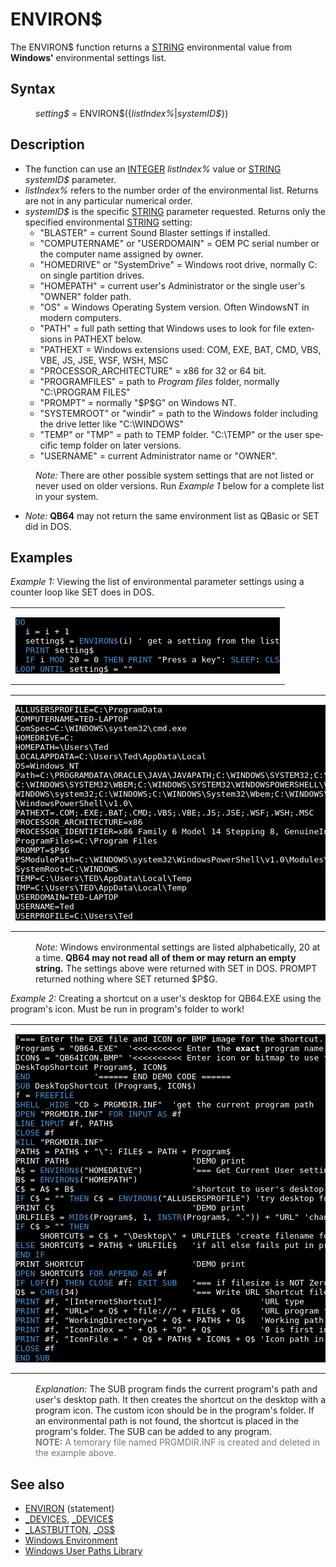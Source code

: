 <style>pre.codeide, pre.outputfixed, .outputcrt0 { background-color: #000 !important; color: #FFF !important; }</style><!DOCTYPE html>
<html class="client-nojs" dir="ltr" lang="en">
<head>
<title>ENVIRON$ - QB64 Phoenix Edition Wiki</title>
</head>
<body class="mediawiki ltr sitedir-ltr mw-hide-empty-elt ns-0 ns-subject page-ENVIRON rootpage-ENVIRON skin-vector action-view skin-vector-legacy vector-feature-language-in-header-enabled vector-feature-language-in-main-page-header-disabled vector-feature-language-alert-in-sidebar-disabled vector-feature-sticky-header-disabled vector-feature-sticky-header-edit-disabled vector-feature-table-of-contents-disabled vector-feature-visual-enhancement-next-disabled">
<div class="mw-body" id="content" role="main">
<a id="top"></a>
<h1 class="firstHeading mw-first-heading" id="firstHeading"><span class="mw-page-title-main">ENVIRON$</span></h1>
<div class="vector-body" id="bodyContent">
<div class="mw-body-content mw-content-ltr" dir="ltr" id="mw-content-text" lang="en"><div class="mw-parser-output"><p>The <a class="mw-selflink selflink">ENVIRON$</a> function returns a <a href="STRING" title="STRING">STRING</a> environmental value from <b>Windows'</b> environmental settings list.
</p>
<h2><span class="mw-headline" id="Syntax">Syntax</span></h2>
<dl><dd><i>setting$</i> = <a class="mw-selflink selflink">ENVIRON$</a>({<i>listIndex%</i>|<i>systemID$</i>})</dd></dl>
<p>
</p>
<h2><span class="mw-headline" id="Description">Description</span></h2>
<ul><li>The function can use an <a href="INTEGER" title="INTEGER">INTEGER</a> <i>listIndex%</i> value or <a href="STRING" title="STRING">STRING</a> <i>systemID$</i> parameter.</li>
<li><i>listIndex%</i> refers to the number order of the environmental list. Returns are not in any particular numerical order.</li>
<li><i>systemID$</i> is the specific <a href="STRING" title="STRING">STRING</a> parameter requested. Returns only the specified environmental <a href="STRING" title="STRING">STRING</a> setting:
<ul><li>"BLASTER" = current Sound Blaster settings if installed.</li>
<li>"COMPUTERNAME" or "USERDOMAIN" = OEM PC serial number or the computer name assigned by owner.</li>
<li>"HOMEDRIVE" or "SystemDrive" = Windows root drive, normally C: on single partition drives.</li>
<li>"HOMEPATH" = current user's Administrator or the single user's "OWNER" folder path.</li>
<li>"OS" = Windows Operating System version. Often WindowsNT in modern computers.</li>
<li>"PATH" = full path setting that Windows uses to look for file extensions in PATHEXT below.</li>
<li>"PATHEXT = Windows extensions used:  COM, EXE, BAT, CMD, VBS, VBE, JS, JSE, WSF, WSH, MSC</li>
<li>"PROCESSOR_ARCHITECTURE" = x86 for 32 or 64 bit.</li>
<li>"PROGRAMFILES" = path to <i>Program files</i> folder, normally "C:\PROGRAM FILES"</li>
<li>"PROMPT" = normally "$P$G" on Windows NT.</li>
<li>"SYSTEMROOT" or "windir" = path to the Windows folder including the drive letter like "C:\WINDOWS"</li>
<li>"TEMP" or "TMP" = path to TEMP folder. "C:\TEMP" or the user specific temp folder on later versions.</li>
<li>"USERNAME" = current Administrator name or "OWNER".</li></ul></li></ul>
<dl><dd><i>Note:</i> There are other possible system settings that are not listed or never used on older versions. Run <i>Example 1</i> below for a complete list in your system.</dd></dl>
<ul><li><i>Note:</i> <b>QB64</b> may not return the same environment list as QBasic or SET did in DOS.</li></ul>
<p>
</p>
<h2><span class="mw-headline" id="Examples">Examples</span></h2>
<p><i>Example 1:</i> Viewing the list of environmental parameter settings using a counter loop like SET does in DOS.
</p>
<table cellpadding="15px" width="100%">
<tbody><tr>
<td><pre class="codeide"><a class="mw-redirect" href="DO" title="DO"><span style="color:#4593D8;">DO</span></a>
  i = i + 1
  setting$ = <a class="mw-selflink selflink"><span style="color:#4593D8;">ENVIRON$</span></a>(i) ' get a setting from the list
  <a href="PRINT" title="PRINT"><span style="color:#4593D8;">PRINT</span></a> setting$
  <a href="IF...THEN" title="IF...THEN"><span style="color:#4593D8;">IF</span></a> i <a href="MOD" title="MOD"><span style="color:#4593D8;">MOD</span></a> 20 = 0 <a href="THEN" title="THEN"><span style="color:#4593D8;">THEN</span></a> <a href="PRINT" title="PRINT"><span style="color:#4593D8;">PRINT</span></a> "Press a key": <a href="SLEEP" title="SLEEP"><span style="color:#4593D8;">SLEEP</span></a>: <a href="CLS" title="CLS"><span style="color:#4593D8;">CLS</span></a>
<a href="LOOP" title="LOOP"><span style="color:#4593D8;">LOOP</span></a> <a href="UNTIL" title="UNTIL"><span style="color:#4593D8;">UNTIL</span></a> setting$ = ""
</pre>
</td></tr></tbody></table>
<table cellpadding="15px" width="100%">
<tbody><tr>
<td><pre class="outputcrt0">ALLUSERSPROFILE=C:\ProgramData
COMPUTERNAME=TED-LAPTOP
ComSpec=C:\WINDOWS\system32\cmd.exe
HOMEDRIVE=C:
HOMEPATH=\Users\Ted
LOCALAPPDATA=C:\Users\Ted\AppData\Local
OS=Windows_NT
Path=C:\PROGRAMDATA\ORACLE\JAVA\JAVAPATH;C:\WINDOWS\SYSTEM32;C:\WINDOWS;
C:\WINDOWS\SYSTEM32\WBEM;C:\WINDOWS\SYSTEM32\WINDOWSPOWERSHELL\V1.0\;C:\
WINDOWS\system32;C:\WINDOWS;C:\WINDOWS\System32\Wbem;C:\WINDOWS\System32
\WindowsPowerShell\v1.0\
PATHEXT=.COM;.EXE;.BAT;.CMD;.VBS;.VBE;.JS;.JSE;.WSF;.WSH;.MSC
PROCESSOR_ARCHITECTURE=x86
PROCESSOR_IDENTIFIER=x86 Family 6 Model 14 Stepping 8, GenuineIntel
ProgramFiles=C:\Program Files
PROMPT=$P$G
PSModulePath=C:\WINDOWS\system32\WindowsPowerShell\v1.0\Modules\
SystemRoot=C:\WINDOWS
TEMP=C:\Users\TED\AppData\Local\Temp
TMP=C:\Users\TED\AppData\Local\Temp
USERDOMAIN=TED-LAPTOP
USERNAME=Ted
USERPROFILE=C:\Users\Ted
</pre>
</td></tr></tbody></table>
<dl><dd><i>Note:</i> Windows environmental settings are listed alphabetically, 20 at a time. <b>QB64 may not read all of them or may return an empty string.</b> The settings above were returned with SET in DOS. PROMPT returned nothing where SET returned $P$G.</dd></dl>
<p>
<i>Example 2:</i> Creating a shortcut on a user's desktop for QB64.EXE using the program's icon. Must be run in program's folder to work!
</p>
<table cellpadding="15px" width="100%">
<tbody><tr>
<td><pre class="codeide">'=== Enter the EXE file and ICON or BMP image for the shortcut.
Program$ = "QB64.EXE"  '&lt;&lt;&lt;&lt;&lt;&lt;&lt;&lt;&lt;&lt; Enter the <b>exact</b> program name for shortcut
ICON$ = "QB64ICON.BMP" '&lt;&lt;&lt;&lt;&lt;&lt;&lt;&lt;&lt;&lt; Enter icon or bitmap to use from program's folder
DeskTopShortcut Program$, ICON$
<a href="END" title="END"><span style="color:#4593D8;">END</span></a>             '====== END DEMO CODE ======
<a href="SUB" title="SUB"><span style="color:#4593D8;">SUB</span></a> DeskTopShortcut (Program$, ICON$)
f = <a href="FREEFILE" title="FREEFILE"><span style="color:#4593D8;">FREEFILE</span></a>
<a href="SHELL" title="SHELL"><span style="color:#4593D8;">SHELL</span></a> <a href="HIDE" title="HIDE"><span style="color:#4593D8;">_HIDE</span></a> "CD &gt; PRGMDIR.INF"  'get the current program path
<a href="OPEN" title="OPEN"><span style="color:#4593D8;">OPEN</span></a> "PRGMDIR.INF" <a class="mw-redirect" href="FOR_(file_statement)" title="FOR (file statement)"><span style="color:#4593D8;">FOR</span></a> <a class="mw-redirect" href="INPUT_(file_mode)" title="INPUT (file mode)"><span style="color:#4593D8;">INPUT</span></a> <a href="AS" title="AS"><span style="color:#4593D8;">AS</span></a> #f
<a href="LINE_INPUT_(file_statement)" title="LINE INPUT (file statement)"><span style="color:#4593D8;">LINE INPUT</span></a> #f, PATH$
<a href="CLOSE" title="CLOSE"><span style="color:#4593D8;">CLOSE</span></a> #f
<a href="KILL" title="KILL"><span style="color:#4593D8;">KILL</span></a> "PRGMDIR.INF"
PATH$ = PATH$ + "\": FILE$ = PATH + Program$
PRINT PATH$                         'DEMO print
A$ = <a class="mw-selflink selflink"><span style="color:#4593D8;">ENVIRON$</span></a>("HOMEDRIVE")          '=== Get Current User setting from Environment.
B$ = <a class="mw-selflink selflink"><span style="color:#4593D8;">ENVIRON$</span></a>("HOMEPATH")
C$ = A$ + B$                        'shortcut to user's desktop if found
<a href="IF...THEN" title="IF...THEN"><span style="color:#4593D8;">IF</span></a> C$ = "" <a href="THEN" title="THEN"><span style="color:#4593D8;">THEN</span></a> C$ = <a class="mw-selflink selflink"><span style="color:#4593D8;">ENVIRON$</span></a>("ALLUSERSPROFILE") 'try desktop for all users
PRINT C$                            'DEMO print
URLFILE$ = <a href="MID$_(function)" title="MID$ (function)"><span style="color:#4593D8;">MID$</span></a>(Program$, 1, <a href="INSTR" title="INSTR"><span style="color:#4593D8;">INSTR</span></a>(Program$, ".")) + "URL" 'change EXE to URL
<a href="IF...THEN" title="IF...THEN"><span style="color:#4593D8;">IF</span></a> C$ &gt; "" <a href="THEN" title="THEN"><span style="color:#4593D8;">THEN</span></a>
     SHORTCUT$ = C$ + "\Desktop\" + URLFILE$ 'create filename for the desktop
<a href="ELSE" title="ELSE"><span style="color:#4593D8;">ELSE</span></a> SHORTCUT$ = PATH$ + URLFILE$   'if all else fails put in program folder
<a class="mw-redirect" href="END_IF" title="END IF"><span style="color:#4593D8;">END IF</span></a>
PRINT SHORTCUT                      'DEMO print
<a href="OPEN" title="OPEN"><span style="color:#4593D8;">OPEN</span></a> SHORTCUT$ <a class="mw-redirect" href="FOR_(file_statement)" title="FOR (file statement)"><span style="color:#4593D8;">FOR</span></a> <a class="mw-redirect" href="APPEND" title="APPEND"><span style="color:#4593D8;">APPEND</span></a> <a href="AS" title="AS"><span style="color:#4593D8;">AS</span></a> #f
<a href="IF...THEN" title="IF...THEN"><span style="color:#4593D8;">IF</span></a> <a href="LOF" title="LOF"><span style="color:#4593D8;">LOF</span></a>(f) <a href="THEN" title="THEN"><span style="color:#4593D8;">THEN</span></a> <a href="CLOSE" title="CLOSE"><span style="color:#4593D8;">CLOSE</span></a> #f: <a href="EXIT_SUB" title="EXIT SUB"><span style="color:#4593D8;">EXIT SUB</span></a>   '=== if filesize is NOT Zero don't overwrite!
Q$ = <a href="CHR$" title="CHR$"><span style="color:#4593D8;">CHR$</span></a>(34)                       '=== Write URL Shortcut file info.
<a href="PRINT_(file_statement)" title="PRINT (file statement)"><span style="color:#4593D8;">PRINT</span></a> #f, "[InternetShortcut]"                    'URL type
<a href="PRINT_(file_statement)" title="PRINT (file statement)"><span style="color:#4593D8;">PRINT</span></a> #f, "URL=" + Q$ + "file://" + FILE$ + Q$    'URL program file
<a href="PRINT_(file_statement)" title="PRINT (file statement)"><span style="color:#4593D8;">PRINT</span></a> #f, "WorkingDirectory=" + Q$ + PATH$ + Q$   'Working path
<a href="PRINT_(file_statement)" title="PRINT (file statement)"><span style="color:#4593D8;">PRINT</span></a> #f, "IconIndex = " + Q$ + "0" + Q$          '0 is first index
<a href="PRINT_(file_statement)" title="PRINT (file statement)"><span style="color:#4593D8;">PRINT</span></a> #f, "IconFile = " + Q$ + PATH$ + ICON$ + Q$ 'Icon path in working folder
<a href="CLOSE" title="CLOSE"><span style="color:#4593D8;">CLOSE</span></a> #f
<a href="END_SUB" title="END SUB"><span style="color:#4593D8;">END SUB</span></a>
</pre>
</td></tr></tbody></table>
<dl><dd><i>Explanation:</i> The SUB program finds the current program's path and user's desktop path. It then creates the shortcut on the desktop with a program icon. The custom icon should be in the program's folder. If an environmental path is not found, the shortcut is placed in the program's folder. The SUB can be added to any program.</dd>
<dd><span style="color:#777777;"><b>NOTE:</b> A temorary file named PRGMDIR.INF is created and deleted in the example above.</span></dd></dl>
<p>
</p>
<h2><span class="mw-headline" id="See_also">See also</span></h2>
<ul><li><a href="ENVIRON" title="ENVIRON">ENVIRON</a> (statement)</li>
<li><a href="DEVICES" title="DEVICES">_DEVICES</a>, <a href="DEVICE$" title="DEVICE$">_DEVICE$</a></li>
<li><a href="LASTBUTTON" title="LASTBUTTON">_LASTBUTTON</a>, <a href="OS$" title="OS$">_OS$</a></li>
<li><a href="Windows_Environment" title="Windows Environment">Windows Environment</a></li>
<li><a href="Windows_Libraries#Windows_User" title="Windows Libraries">Windows User Paths Library</a></li></ul>
<p>
</p>
<!-- 
NewPP limit report
Cached time: 20240715061302
Cache expiry: 86400
Reduced expiry: false
Complications: [show‐toc]
CPU time usage: 0.052 seconds
Real time usage: 0.088 seconds
Preprocessor visited node count: 424/1000000
Post‐expand include size: 3903/2097152 bytes
Template argument size: 838/2097152 bytes
Highest expansion depth: 3/100
Expensive parser function count: 0/100
Unstrip recursion depth: 0/20
Unstrip post‐expand size: 0/5000000 bytes
-->
<!--
Transclusion expansion time report (%,ms,calls,template)
100.00%   56.404      1 -total
 10.87%    6.130     51 Template:Cl
 10.86%    6.128      1 Template:PageNavigation
  9.50%    5.359      1 Template:OutputEnd
  9.17%    5.171      1 Template:PageSeeAlso
  8.32%    4.694      1 Template:PageExamples
  8.15%    4.596      1 Template:Small
  7.61%    4.294      1 Template:Text
  6.69%    3.774      2 Template:CodeStart
  4.75%    2.682      2 Template:CodeEnd
-->
<!-- Saved in parser cache with key qb64pnix_mw19894-mwmb_:pcache:idhash:463-0!canonical and timestamp 20240715061302 and revision id 8125.
 -->
</div>
</div>
</div>
</div>
</body>
</html>